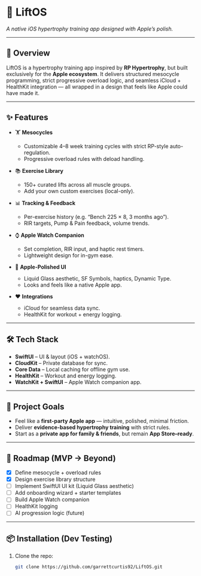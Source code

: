 # 🚀 LiftOS  
*A native iOS hypertrophy training app designed with Apple’s polish.*  

---

## 📱 Overview  
LiftOS is a hypertrophy training app inspired by **RP Hypertrophy**, but built exclusively for the **Apple ecosystem**. It delivers structured mesocycle programming, strict progressive overload logic, and seamless iCloud + HealthKit integration — all wrapped in a design that feels like Apple could have made it.  

---

## ✨ Features  
- 🏋️ **Mesocycles**  
  - Customizable 4–8 week training cycles with strict RP-style auto-regulation.  
  - Progressive overload rules with deload handling.  

- 📚 **Exercise Library**  
  - 150+ curated lifts across all muscle groups.  
  - Add your own custom exercises (local-only).  

- 📊 **Tracking & Feedback**  
  - Per-exercise history (e.g. “Bench 225 × 8, 3 months ago”).  
  - RIR targets, Pump & Pain feedback, volume trends.  

- ⌚ **Apple Watch Companion**  
  - Set completion, RIR input, and haptic rest timers.  
  - Lightweight design for in-gym ease.  

- 🎨 **Apple-Polished UI**  
  - Liquid Glass aesthetic, SF Symbols, haptics, Dynamic Type.  
  - Looks and feels like a native Apple app.  

- ❤️ **Integrations**  
  - iCloud for seamless data sync.  
  - HealthKit for workout + energy logging.  

---

## 🛠 Tech Stack  
- **SwiftUI** – UI & layout (iOS + watchOS).  
- **CloudKit** – Private database for sync.  
- **Core Data** – Local caching for offline gym use.  
- **HealthKit** – Workout and energy logging.  
- **WatchKit + SwiftUI** – Apple Watch companion app.  

---

## 🎯 Project Goals  
- Feel like a **first-party Apple app** — intuitive, polished, minimal friction.  
- Deliver **evidence-based hypertrophy training** with strict rules.  
- Start as a **private app for family & friends**, but remain **App Store–ready**.  

---

## 🚧 Roadmap (MVP → Beyond)  
- [x] Define mesocycle + overload rules  
- [x] Design exercise library structure  
- [ ] Implement SwiftUI UI kit (Liquid Glass aesthetic)  
- [ ] Add onboarding wizard + starter templates  
- [ ] Build Apple Watch companion  
- [ ] HealthKit logging  
- [ ] AI progression logic (future)  

---

## 📦 Installation (Dev Testing)  
1. Clone the repo:  
   ```bash
   git clone https://github.com/garrettcurtis92/LiftOS.git
